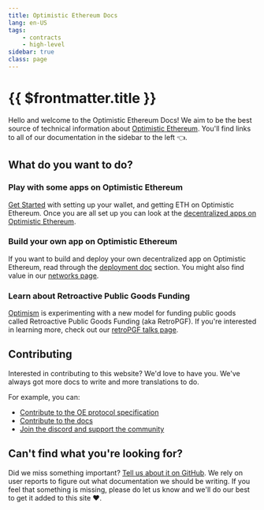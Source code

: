 ```yaml
---
title: Optimistic Ethereum Docs
lang: en-US
tags:
    - contracts
    - high-level
sidebar: true   
class: page 
---
```


# {{ $frontmatter.title }}

Hello and welcome to the Optimistic Ethereum Docs!
We aim to be the best source of technical information about [Optimistic Ethereum](https://optimistic.etherscan.io/).
You'll find links to all of our documentation in the sidebar to the left 👈.

## What do you want to do?

### Play with some apps on Optimistic Ethereum

[Get Started](./docs/users/getting-started.md) with setting up your wallet, and getting ETH on Optimistic Ethereum. Once you are all set up you can look at the [decentralized apps on Optimistic Ethereum](https://www.optimism.io/apps/defi).

### Build your own app on Optimistic Ethereum

If you want to build and deploy your own decentralized app on Optimistic Ethereum, read through the [deployment doc](./docs/developers/l2/deploy.md) section.
You might also find value in our [networks page](./docs/infra/networks.md).

### Learn about Retroactive Public Goods Funding

[Optimism](https://optimism.io) is experimenting with a new model for funding public goods called Retroactive Public Goods Funding (aka RetroPGF).
If you're interested in learning more, check out our [retroPGF talks page](./docs/pub-goods/talks.md).

## Contributing

Interested in contributing to this website? We'd love to have you. We've always got more docs to write and more translations to do.

For example, you can:

- [Contribute to the OE protocol specification](https://github.com/ethereum-optimism/optimistic-specs/labels/good%20first%20issue)
- [Contribute to the docs](https://github.com/ethereum-optimism/community-hub/labels/good%20first%20issue)
- [Join the discord and support the community](https://discord.com/invite/optimism)

## Can't find what you're looking for?

Did we miss something important?
[Tell us about it on GitHub](https://github.com/ethereum-optimism/community-hub/issues/new?assignees=&labels=&template=issues.md).
We rely on user reports to figure out what documentation we should be writing.
If you feel that something is missing, please do let us know and we'll do our best to get it added to this site ❤️.
